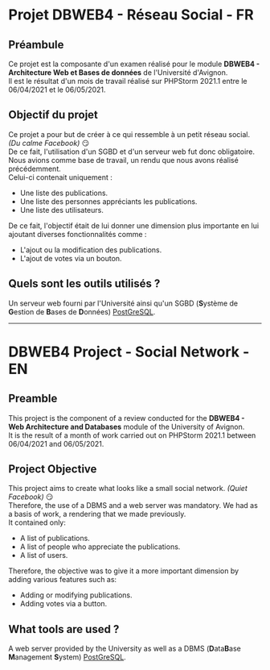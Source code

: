 # Projet DBWEB4 - Réseau Social - FR

## Préambule
Ce projet est la composante d'un examen réalisé pour le module **DBWEB4 - Architecture Web et Bases de données** de l'Université d'Avignon.  
Il est le résultat d'un mois de travail réalisé sur PHPStorm 2021.1 entre le 06/04/2021 et le 06/05/2021.  

## Objectif du projet
Ce projet a pour but de créer à ce qui ressemble à un petit réseau social.*(Du calme Facebook)* :smirk:  
De ce fait, l'utilisation d'un SGBD et d'un serveur web fut donc obligatoire.
Nous avions comme base de travail, un rendu que nous avons réalisé précédemment.   
Celui-ci contenait uniquement : 
- Une liste des publications.
- Une liste des personnes appréciants les publications.
- Une liste des utilisateurs.

De ce fait, l'objectif était de lui donner une dimension plus importante en lui ajoutant diverses fonctionnalités comme :

- L'ajout ou la modification des publications.
- L'ajout de votes via un bouton.

## Quels sont les outils utilisés ?
Un serveur web fourni par l'Université ainsi qu'un SGBD (**S**ystème de **G**estion de **B**ases de **D**onnées) [PostGreSQL].

----------------------------------------------------------------------

# DBWEB4 Project - Social Network - EN

## Preamble
This project is the component of a review conducted for the **DBWEB4 - Web Architecture and Databases** module of the University of Avignon.  
It is the result of a month of work carried out on PHPStorm 2021.1 between 06/04/2021 and 06/05/2021.

## Project Objective
This project aims to create what looks like a small social network. *(Quiet Facebook)* :smirk:  
Therefore, the use of a DBMS and a web server was mandatory.
We had as a basis of work, a rendering that we made previously.   
It contained only:
- A list of publications.
- A list of people who appreciate the publications.
- A list of users.

Therefore, the objective was to give it a more important dimension by adding various features such as:

- Adding or modifying publications.
- Adding votes via a button.

## What tools are used ?
A web server provided by the University as well as a DBMS (**D**ata**B**ase **M**anagement **S**ystem) [PostGreSQL].

[PostGreSQL]:<https://www.postgresql.org/>
